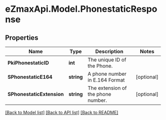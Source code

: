 
# eZmaxApi.Model.PhonestaticResponse

## Properties

Name | Type | Description | Notes
------------ | ------------- | ------------- | -------------
**PkiPhonestaticID** | **int** | The unique ID of the Phone. | 
**SPhonestaticE164** | **string** | A phone number in E.164 Format | [optional] 
**SPhonestaticExtension** | **string** | The extension of the phone number. | [optional] 

[[Back to Model list]](../README.md#documentation-for-models)
[[Back to API list]](../README.md#documentation-for-api-endpoints)
[[Back to README]](../README.md)

